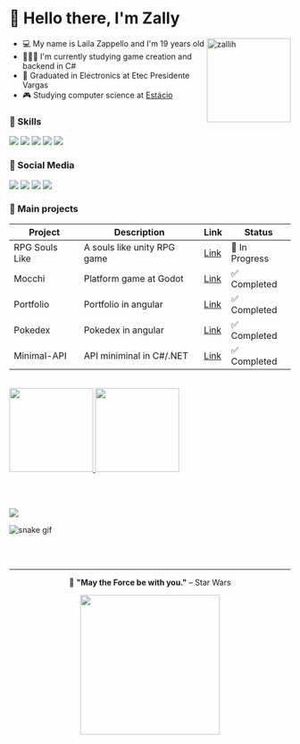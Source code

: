 # 💜 Hello there, I'm Zally

<div>
<img align="right" alt="zallih" width="150" src="https://github.com/zallih/Images/blob/main/zally.png?raw=true">
  
- 💻 My name is Laila Zappello and I'm 19 years old <br>
- 👩🏽‍💻 I'm currently studying game creation and backend in C#<br>
- 📖 Graduated in Electronics at Etec Presidente Vargas <br> 
- 🎮 Studying computer science at <a href= "https://estacio.br/">Estácio</a>
</div>
<div>
    <h3>💜 Skills</h3>
    <img src="https://img.shields.io/badge/.NET-5C2D91?style=for-the-badge&logo=.net&logoColor=white" />
    <img src="https://img.shields.io/badge/Angular-DD0031?style=for-the-badge&logo=angular&logoColor=white" />
    <img src="https://img.shields.io/badge/C%23-239120?style=for-the-badge&logo=c-sharp&logoColor=white" />
    <img src="https://img.shields.io/badge/Linux-000?style=for-the-badge&logo=linux&logoColor=FCC624" />
    <img src="https://img.shields.io/badge/GIT-E44C30?style=for-the-badge&logo=git&logoColor=white" />
<br />
    <h3>💜 Social Media</h3>
    <a href="https://www.instagram.com/zzappiello.o/"><img src="https://img.shields.io/badge/-Instagram-%23E4405F?style=for-the-badge&logo=instagram&logoColor=white" /></a>
    <a href="mailto:lailazappiello90@gmail.com"><img src="https://img.shields.io/badge/Gmail-333333?style=for-the-badge&logo=gmail&logoColor=red" /></a>
    <a href="https://wa.me/5511981642627"><img src="https://img.shields.io/badge/WhatsApp-25D366?style=for-the-badge&logo=whatsapp&logoColor=white" /></a>
    <a href="https://www.linkedin.com/in/laila-zappiello/" target="_blank"><img src="https://img.shields.io/badge/-LinkedIn-%230077B5?style=for-the-badge&logo=linkedin&logoColor=white" target="_blank"></a> 
<br />
    <h3>💜 Main projects</h3>

<table>
  <thead>
    <tr>
      <th>Project</th>
      <th>Description</th>
      <th>Link</th>
      <th>Status</th>
    </tr>
  </thead>
  <tbody>
    <tr>
      <td>RPG Souls Like</td>
      <td>A souls like unity RPG game</td>
      <td><a href="https://github.com/zallih/Souls-Like">Link</a></td>
      <td>🚧 In Progress</td> 
    </tr>
    <tr>
      <td>Mocchi</td>
      <td>Platform game at Godot</td>
      <td><a href="https://github.com/zallih/Mocchi">Link</a></td>
      <td>✅ Completed</td>
    </tr>
    <tr>
      <td>Portfolio</td>
      <td>Portfolio in angular</td>
      <td><a href="https://portfolio-zallih.vercel.app/">Link</a></td>
      <td>✅ Completed</td>
    </tr>
    <tr>
      <td>Pokedex</td>
      <td>Pokedex in angular</td>
      <td><a href="https://poke-dex-zeta.vercel.app/">Link</a></td>
      <td>✅ Completed</td>
    </tr>
    <tr>
      <td>Minimal-API</td>
      <td>API miniminal in C#/.NET</td>
      <td><a href="https://github.com/ZallyS2/minimal-api">Link</a></td>
      <td>✅ Completed</td>
    </tr>
    
  </tbody>
</table>

<br />
<div>
  <a href ="https://github.com/zallih">
    <img height="150em" src="https://github-readme-stats.vercel.app/api/top-langs/?username=ZallyS2&layout=compact&langs_count=7&theme=tokyonight"/>
    <img height="150em" src="https://github-readme-stats.vercel.app/api?username=ZallyS2&show_icons=true&theme=tokyonight"/>
  </a>
</div>

<br /><br />

</div>

<img src="https://github-profile-trophy.vercel.app/?username=ZallyS2&theme=tokyonight&no-bg=true" />

![snake gif](https://github.com/ZallyS2/ZallyS2/blob/output/github-contribution-grid-snake.svg)

</div>

<br /><br />

<hr>

<p align="center">
  🌌 <strong>"May the Force be with you."</strong> – Star Wars
</p>
<p align="center">
<img src="https://github.com/zallih/Images/blob/main/Jedi%20grogu%F0%9F%92%9A.jpeg?raw=true" width="250px" />
</p>
